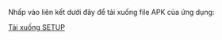 Nhấp vào liên kết dưới đây để tải xuống file APK của ứng dụng:

[Tải xuống SETUP](https://github.com/binTNT/QLBH/raw/main/Setup1.zip)
